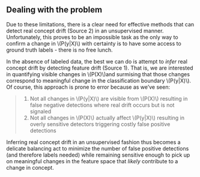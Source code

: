 ## Dealing with the problem

Due to these limitations, there is a clear need for effective methods that can detect real concept drift (Source 2) in an unsupervised manner. Unfortunately, this proves to be an impossible task as the only way to confirm a change in \\(P(y|X)\\) with certainty is to have some access to ground truth labels - there is no free lunch. 

In the absence of labeled data, the best we can do is attempt to _infer_ real concept drift by detecting feature drift (Source 1). That is, we are interested in quantifying visible changes in \\(P(X)\\)and surmising that those changes correspond to meaningful change in the classification boundary \\(P(y|X)\\). Of course, this approach is prone to error because as we’ve seen:
>1. Not all changes in \\(P(y|X)\\) are visible from \\(P(X)\\) resulting in false negative detections where real drift occurs but is not signaled
>2. Not all changes in \\(P(X)\\) actually affect \\(P(y|X)\\) resulting in overly sensitive detectors triggering costly false positive detections

Inferring real concept drift in an unsupervised fashion thus becomes a delicate balancing act to minimize the number of false positive detections (and therefore labels needed) while remaining sensitive enough to pick up on meaningful changes in the feature space that _likely_ contribute to a change in concept.
